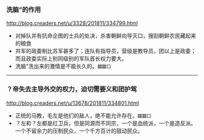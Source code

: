 ### 洗脑”的作用
http://blog.creaders.net/u/3328/201811/334799.html
- 对掉队并有抗命企图的士兵的处决，杀害朝鲜向导灭口，搜刮朝鲜农民藏起来的粮食
- 共军的政委制比苏军甚多了；连队有指导员，营级是教导员，团以上是政委；而且政委实际上别同级别的军队首长权力要大。
- 洗脑”洗出来的激情是不能长久的。`龖龖囗`
---
### ？帝失去主导外交的权力，迫切需要义和团护驾
http://blog.creaders.net/u/13678/201811/334801.html
- 正统的马教，毛左是他们的敌人，绝不能允许存在。`龖龖囗`
- ？左和？左都是红卫兵，但是同源而不同宗，一个是血统派，一个是造反派。一个不留余力的压制民众，一个千方百计的鼓动民众。